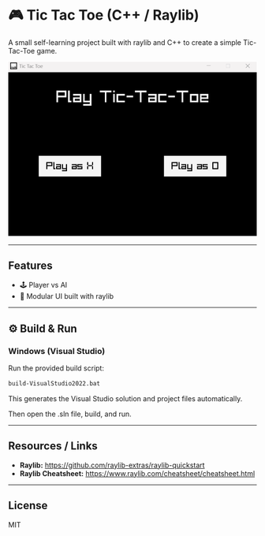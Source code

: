 # 🎮 Tic Tac Toe (C++ / Raylib)

A small self-learning project built with raylib and C++ to create a simple Tic-Tac-Toe game.

![Gameplay Screenshot](resources/example.gif)

---

## Features
- 🕹️ Player vs AI
- 🧩 Modular UI built with raylib

---

## ⚙️ Build & Run

### Windows (Visual Studio)
Run the provided build script:
```bash
build-VisualStudio2022.bat 
```
This generates the Visual Studio solution and project files automatically.

Then open the .sln file, build, and run.

---

## Resources / Links

* **Raylib:** https://github.com/raylib-extras/raylib-quickstart
* **Raylib Cheatsheet:** https://www.raylib.com/cheatsheet/cheatsheet.html

---

## License

MIT
